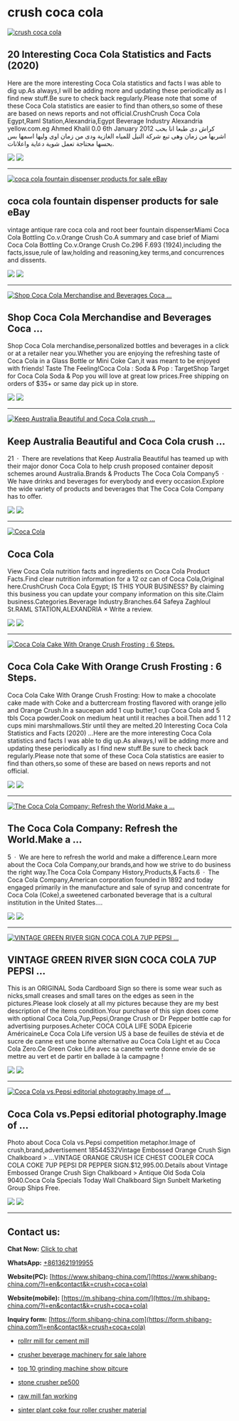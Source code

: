 # crush coca cola

<a href="https://swt.shibang-china.com/?l=en&img&k=crush+coca+cola" target="_blank">![crush coca cola](http://static.shibang-china.com/all-800x300/1274.jpg)</a>

## 20 Interesting Coca Cola Statistics and Facts (2020)
Here are the more interesting Coca Cola statistics and facts I was able to dig up.As always,I will be adding more and updating these periodically as I find new stuff.Be sure to check back regularly.Please note that some of these Coca Cola statistics are easier to find than others,so some of these are based on news reports and not official.CrushCrush Coca Cola Egypt,Raml Station,Alexandria,Egypt Beverage Industry Alexandria  yellow.com.eg Ahmed Khalil 0.0 6th January 2012 كراش دى طبعا انا بحب اشربها من زمان وهى تبع شركة النيل للمياه الغازية ودى من زمان اوى وليها اسمها بس بحسها محتاجة تعمل شوية دعاية واعلانات.


<a href="https://whatsapp.shibangsoft.com/WhatsApp.php" target="_blank" title="WhatsApp">![](http://static.shibang-china.com/icon/whatsapp.png)</a> <a href="https://swt.shibang-china.com/?l=en&icon&k=crush+coca+cola" target="_blank">![](http://static.shibang-china.com/icon/chat-en.png)</a>

---

<a href="https://swt.shibang-china.com/?l=en&img&k=crush+coca+cola" target="_blank">![coca cola fountain dispenser products for sale eBay](http://static.shibang-china.com/all-800x300/823.jpg)</a>

## coca cola fountain dispenser products for sale eBay
vintage antique rare coca cola and root beer fountain dispenserMiami Coca Cola Bottling Co.v.Orange Crush Co.A summary and case brief of Miami Coca Cola Bottling Co.v.Orange Crush Co.296 F.693 (1924),including the facts,issue,rule of law,holding and reasoning,key terms,and concurrences and dissents.


<a href="https://whatsapp.shibangsoft.com/WhatsApp.php" target="_blank" title="WhatsApp">![](http://static.shibang-china.com/icon/whatsapp.png)</a> <a href="https://swt.shibang-china.com/?l=en&icon&k=crush+coca+cola" target="_blank">![](http://static.shibang-china.com/icon/chat-en.png)</a>

---

<a href="https://swt.shibang-china.com/?l=en&img&k=crush+coca+cola" target="_blank">![Shop Coca Cola Merchandise and Beverages Coca …](http://static.shibang-china.com/all-800x300/305.jpg)</a>

## Shop Coca Cola Merchandise and Beverages Coca …
Shop Coca Cola merchandise,personalized bottles and beverages in a click or at a retailer near you.Whether you are enjoying the refreshing taste of Coca Cola in a Glass Bottle or Mini Coke Can,it was meant to be enjoyed with friends! Taste The Feeling!Coca Cola : Soda &amp; Pop : TargetShop Target for Coca Cola Soda &amp; Pop you will love at great low prices.Free shipping on orders of $35+ or same day pick up in store.


<a href="https://whatsapp.shibangsoft.com/WhatsApp.php" target="_blank" title="WhatsApp">![](http://static.shibang-china.com/icon/whatsapp.png)</a> <a href="https://swt.shibang-china.com/?l=en&icon&k=crush+coca+cola" target="_blank">![](http://static.shibang-china.com/icon/chat-en.png)</a>

---

<a href="https://swt.shibang-china.com/?l=en&img&k=crush+coca+cola" target="_blank">![Keep Australia Beautiful and Coca Cola crush …](http://static.shibang-china.com/all-800x300/61.jpg)</a>

## Keep Australia Beautiful and Coca Cola crush …
21&ensp;&#0183;&ensp;There are revelations that Keep Australia Beautiful has teamed up with their major donor Coca Cola to help crush proposed container deposit schemes around Australia.Brands &amp; Products The Coca Cola Company5&ensp;&#0183;&ensp;We have drinks and beverages for everybody and every occasion.Explore the wide variety of products and beverages that The Coca Cola Company has to offer.


<a href="https://whatsapp.shibangsoft.com/WhatsApp.php" target="_blank" title="WhatsApp">![](http://static.shibang-china.com/icon/whatsapp.png)</a> <a href="https://swt.shibang-china.com/?l=en&icon&k=crush+coca+cola" target="_blank">![](http://static.shibang-china.com/icon/chat-en.png)</a>

---

<a href="https://swt.shibang-china.com/?l=en&img&k=crush+coca+cola" target="_blank">![Coca Cola](http://static.shibang-china.com/all-800x300/1237.jpg)</a>

## Coca Cola
View Coca Cola nutrition facts and ingredients on Coca Cola Product Facts.Find clear nutrition information for a 12 oz can of Coca Cola,Original here.CrushCrush Coca Cola Egypt; IS THIS YOUR BUSINESS? By claiming this business you can update your company information on this site.Claim business.Categories.Beverage Industry.Branches.64 Safeya Zaghloul St.RAML STATION,ALEXANDRIA &#215; Write a review.


<a href="https://whatsapp.shibangsoft.com/WhatsApp.php" target="_blank" title="WhatsApp">![](http://static.shibang-china.com/icon/whatsapp.png)</a> <a href="https://swt.shibang-china.com/?l=en&icon&k=crush+coca+cola" target="_blank">![](http://static.shibang-china.com/icon/chat-en.png)</a>

---

<a href="https://swt.shibang-china.com/?l=en&img&k=crush+coca+cola" target="_blank">![Coca Cola Cake With Orange Crush Frosting : 6 Steps.](http://static.shibang-china.com/all-800x300/1002.jpg)</a>

## Coca Cola Cake With Orange Crush Frosting : 6 Steps.
Coca Cola Cake With Orange Crush Frosting: How to make a chocolate cake made with Coke and a buttercream frosting flavored with orange jello and Orange Crush.In a saucepan add 1 cup butter,1 cup Coca Cola and 5 tbls Coca powder.Cook on medium heat until it reaches a boil.Then add 1 1 2 cups mini marshmallows.Stir until they are melted.20 Interesting Coca Cola Statistics and Facts (2020) …Here are the more interesting Coca Cola statistics and facts I was able to dig up.As always,I will be adding more and updating these periodically as I find new stuff.Be sure to check back regularly.Please note that some of these Coca Cola statistics are easier to find than others,so some of these are based on news reports and not official.


<a href="https://whatsapp.shibangsoft.com/WhatsApp.php" target="_blank" title="WhatsApp">![](http://static.shibang-china.com/icon/whatsapp.png)</a> <a href="https://swt.shibang-china.com/?l=en&icon&k=crush+coca+cola" target="_blank">![](http://static.shibang-china.com/icon/chat-en.png)</a>

---

<a href="https://swt.shibang-china.com/?l=en&img&k=crush+coca+cola" target="_blank">![The Coca Cola Company: Refresh the World.Make a …](http://static.shibang-china.com/all-800x300/1382.jpg)</a>

## The Coca Cola Company: Refresh the World.Make a …
5&ensp;&#0183;&ensp;We are here to refresh the world and make a difference.Learn more about the Coca Cola Company,our brands,and how we strive to do business the right way.The Coca Cola Company History,Products,&amp; Facts.6&ensp;&#0183;&ensp;The Coca Cola Company,American corporation founded in 1892 and today engaged primarily in the manufacture and sale of syrup and concentrate for Coca Cola (Coke),a sweetened carbonated beverage that is a cultural institution in the United States.…


<a href="https://whatsapp.shibangsoft.com/WhatsApp.php" target="_blank" title="WhatsApp">![](http://static.shibang-china.com/icon/whatsapp.png)</a> <a href="https://swt.shibang-china.com/?l=en&icon&k=crush+coca+cola" target="_blank">![](http://static.shibang-china.com/icon/chat-en.png)</a>

---

<a href="https://swt.shibang-china.com/?l=en&img&k=crush+coca+cola" target="_blank">![VINTAGE GREEN RIVER SIGN COCA COLA 7UP PEPSI …](http://static.shibang-china.com/all-800x300/1469.jpg)</a>

## VINTAGE GREEN RIVER SIGN COCA COLA 7UP PEPSI …
This is an ORIGINAL Soda Cardboard Sign so there is some wear such as nicks,small creases and small tares on the edges as seen in the pictures.Please look closely at all my pictures because they are my best description of the items condition.Your purchase of this sign does come with optional Coca Cola,7up,Pepsi,Orange Crush or Dr Pepper bottle cap for advertising purposes.Acheter COCA COLA LIFE SODA Epicerie Am&#233;ricaineLe Coca Cola Life version US &#224; base de feuilles de st&#233;via et de sucre de canne est une bonne alternative au Coca Cola Light et au Coca Cola Zero.Ce Green Coke Life avec sa canette verte donne envie de se mettre au vert et de partir en ballade &#224; la campagne !


<a href="https://whatsapp.shibangsoft.com/WhatsApp.php" target="_blank" title="WhatsApp">![](http://static.shibang-china.com/icon/whatsapp.png)</a> <a href="https://swt.shibang-china.com/?l=en&icon&k=crush+coca+cola" target="_blank">![](http://static.shibang-china.com/icon/chat-en.png)</a>

---

<a href="https://swt.shibang-china.com/?l=en&img&k=crush+coca+cola" target="_blank">![Coca Cola vs.Pepsi editorial photography.Image of …](http://static.shibang-china.com/all-800x300/177.jpg)</a>

## Coca Cola vs.Pepsi editorial photography.Image of …
Photo about Coca Cola vs.Pepsi competition metaphor.Image of crush,brand,advertisement 18544532Vintage Embossed Orange Crush Sign Chalkboard &gt; …VINTAGE ORANGE CRUSH ICE CHEST COOLER COCA COLA COKE 7UP PEPSI DR PEPPER SIGN.$12,995.00.Details about Vintage Embossed Orange Crush Sign Chalkboard &gt; Antique Old Soda Cola 9040.Coca Cola Specials Today Wall Chalkboard Sign Sunbelt Marketing Group Ships Free.


<a href="https://whatsapp.shibangsoft.com/WhatsApp.php" target="_blank" title="WhatsApp">![](http://static.shibang-china.com/icon/whatsapp.png)</a> <a href="https://swt.shibang-china.com/?l=en&icon&k=crush+coca+cola" target="_blank">![](http://static.shibang-china.com/icon/chat-en.png)</a>

---
## Contact us:

**Chat Now:** [Click to chat](https://swt.shibang-china.com?l=en&contact&k=crush+coca+cola)

**WhatsApp:**  [+8613621919955](https://whatsapp.shibangsoft.com/WhatsApp.php)

**Website(PC):** [https://www.shibang-china.com/](https://www.shibang-china.com/?l=en&contact&k=crush+coca+cola)

**Website(mobile):** [https://m.shibang-china.com/](https://m.shibang-china.com/?l=en&contact&k=crush+coca+cola)

**Inquiry form:** [https://form.shibang-china.com](https://form.shibang-china.com?l=en&contact&k=crush+coca+cola)

* [rollrr mill for cement mill](../143/rollrr%20mill%20for%20cement%20mill.md)

* [crusher beverage machinery for sale lahore](../146/crusher%20beverage%20machinery%20for%20sale%20lahore.md)

* [top 10 grinding machine show pitcure](../150/top%2010%20grinding%20machine%20show%20pitcure.md)

* [stone crusher pe500](../146/stone%20crusher%20pe500.md)

* [raw mill fan working](../146/raw%20mill%20fan%20working.md)

* [sinter plant coke four roller crusher material](../148/sinter%20plant%20coke%20four%20roller%20crusher%20material.md)